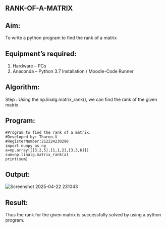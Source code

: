 ## RANK-OF-A-MATRIX
## Aim:
To write a python program to find the rank of a matrix
## Equipment’s required:
1. 	Hardware – PCs
2. 	Anaconda – Python 3.7 Installation / Moodle-Code Runner
## Algorithm: 
Step : Using the np.linalg.matrix_rank(), we can find the rank of the given matrix.

## Program:
```
#Program to find the rank of a matrix.
#Developed by: Tharun.V
#RegisterNumber:212224230290
import numpy as np
a=np.array([[3,2,5],[1,1,2],[3,3,6]])
sum=np.linalg.matrix_rank(a)
print(sum)
```
## Output:
![Screenshot 2025-04-22 231043](https://github.com/user-attachments/assets/54779970-7bb6-4856-88a1-97a7da7357bc)

## Result:
Thus the rank for the given matrix is successfully solved by  using a python program.

